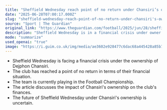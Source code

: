 ```yaml
---
title: "Sheffield Wednesday reach point of no return under Chansiri’s ownership"
date: "2025-06-28T07:00:17.000Z"
slug: "sheffield-wednesday-reach-point-of-no-return-under-chansiri's-ownership"
source: "Sport | The Guardian"
original_link: "https://www.theguardian.com/football/2025/jun/28/sheffield-wednesday-financial-crisis-football-championship-dejphon-chansiri"
description: "Sheffield Wednesday is in a financial crisis under owner Dejphon Chansiri, with the club's future in the Football Championship uncertain."
mode: "summarize"
used_openai: "true"
image: "https://i.guim.co.uk/img/media/ae3602e928477c6dac68a445428a85b7d5ef6375/0_84_2186_1749/master/2186.jpg?width=1200&height=630&quality=85&auto=format&fit=crop&overlay-align=bottom%2Cleft&overlay-width=100p&overlay-base64=L2ltZy9zdGF0aWMvb3ZlcmxheXMvdGctZGVmYXVsdC5wbmc&enable=upscale&s=1ebc0efc1d24fed191826f531925f664"
---
```


- Sheffield Wednesday is facing a financial crisis under the ownership of Dejphon Chansiri.
- The club has reached a point of no return in terms of their financial situation.
- The team is currently playing in the Football Championship.
- The article discusses the impact of Chansiri's ownership on the club's finances.
- The future of Sheffield Wednesday under Chansiri's ownership is uncertain.